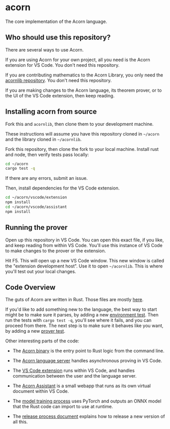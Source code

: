 # acorn

The core implementation of the Acorn language.

## Who should use this repository?

There are several ways to use Acorn.

If you are using Acorn for your own project, all you need is the Acorn extension for VS Code. You don't need this repository.

If you are contributing mathematics to the Acorn Library, you only need the
[acornlib repository](https://github.com/acornprover/acornlib). You don't need this repository.

If you are making changes to the Acorn language, its theorem prover, or to the UI of the VS Code extension, then keep reading.

## Installing acorn from source

Fork this and `acornlib`, then clone them to your development machine.

These instructions will assume you have this repository cloned in `~/acorn` and the library cloned
in `~/acornlib`.

Fork this repository, then clone the fork to your local machine. Install rust and node, then verify tests
pass locally:

```bash
cd ~/acorn
cargo test -q
```

If there are any errors, submit an issue.

Then, install dependencies for the VS Code extension.

```bash
cd ~/acorn/vscode/extension
npm install
cd ~/acorn/vscode/assistant
npm install
```

## Running the prover

Open up this repository in VS Code. You can open this exact file, if you like, and keep reading from within VS Code. You'll use this instance of VS Code to make changes to the prover or the extension.

Hit F5. This will open up a new VS Code window. This new window is called the "extension development host". Use it to open `~/acornlib`. This is where you'll test out your local changes.

## Code Overview

The guts of Acorn are written in Rust. Those files are mostly [here](./src).

If you'd like to add something new to the language, the best way to start might be to make sure it parses, by adding a new [environment test](./src/tests/env_parsing_test.rs). Then run the tests with `cargo test -q`, you'll see where it fails, and you can proceed from there. The next step is to make sure it behaves like you want, by adding a new [prover test](./src/tests/prover_language_test.rs).

Other interesting parts of the code:

- The [Acorn binary](./src/bin/acorn.rs) is the entry point to Rust logic from the command line.

- The [Acorn language server](./src/bin/server.rs) handles asynchronous proving in VS Code.

- The [VS Code extension](./vscode/extension) runs within VS Code, and handles communication between the user and the language server.

- The [Acorn Assistant](./vscode/assistant) is a small webapp that runs as its own virtual document within VS Code.

- The [model training process](./python) uses PyTorch and outputs an ONNX model that the Rust code can import to use at runtime.

- The [release process document](./RELEASE.md) explains how to release a new version of all this.
